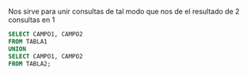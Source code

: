 Nos sirve para unir consultas de tal modo que nos de el resultado de 2 consultas en 1

```sql
SELECT CAMPO1, CAMPO2
FROM TABLA1
UNION
SELECT CAMPO1, CAMPO2
FROM TABLA2;
```

